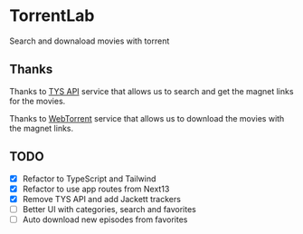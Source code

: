 # TorrentLab

Search and downaload movies with torrent

## Thanks

Thanks to [TYS API](https://yts.mx/api) service that allows us to search and get the magnet links for the movies.

Thanks to [WebTorrent](https://github.com/webtorrent/webtorrent) service that allows us to download the movies with the magnet links.

## TODO

- [x] Refactor to TypeScript and Tailwind
- [x] Refactor to use app routes from Next13
- [x] Remove TYS API and add Jackett trackers
- [ ] Better UI with categories, search and favorites
- [ ] Auto download new episodes from favorites
